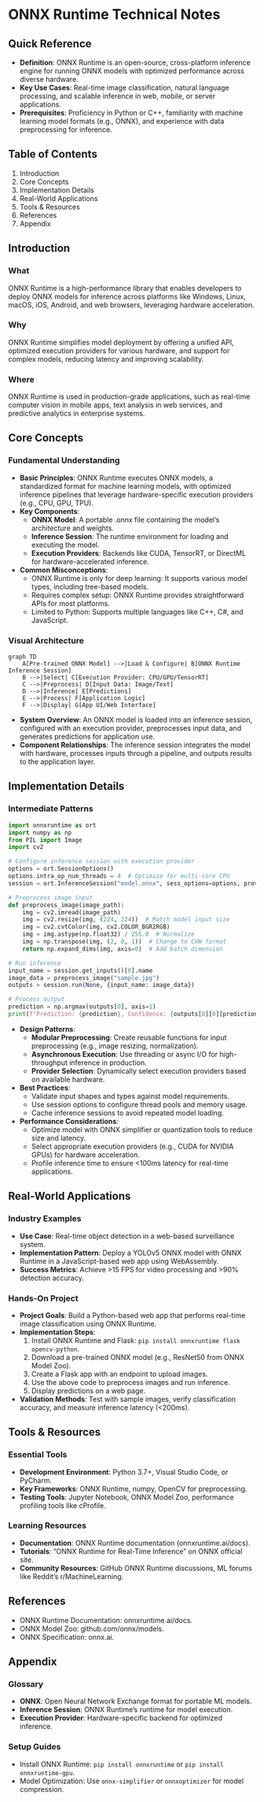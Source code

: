 # ONNX Runtime Technical Notes
<!-- A rectangular image illustrating an intermediate ONNX Runtime workflow, showing a cross-platform application interface (e.g., web and mobile), a neural network diagram with preprocessing steps, and arrows depicting the flow from ONNX model loading to inference using hardware acceleration (CPU/GPU) and output display. -->

## Quick Reference
- **Definition**: ONNX Runtime is an open-source, cross-platform inference engine for running ONNX models with optimized performance across diverse hardware.
- **Key Use Cases**: Real-time image classification, natural language processing, and scalable inference in web, mobile, or server applications.
- **Prerequisites**: Proficiency in Python or C++, familiarity with machine learning model formats (e.g., ONNX), and experience with data preprocessing for inference.

## Table of Contents
1. Introduction
2. Core Concepts
3. Implementation Details
4. Real-World Applications
5. Tools & Resources
6. References
7. Appendix

## Introduction
### What
ONNX Runtime is a high-performance library that enables developers to deploy ONNX models for inference across platforms like Windows, Linux, macOS, iOS, Android, and web browsers, leveraging hardware acceleration.

### Why
ONNX Runtime simplifies model deployment by offering a unified API, optimized execution providers for various hardware, and support for complex models, reducing latency and improving scalability.

### Where
ONNX Runtime is used in production-grade applications, such as real-time computer vision in mobile apps, text analysis in web services, and predictive analytics in enterprise systems.

## Core Concepts
### Fundamental Understanding
- **Basic Principles**: ONNX Runtime executes ONNX models, a standardized format for machine learning models, with optimized inference pipelines that leverage hardware-specific execution providers (e.g., CPU, GPU, TPU).
- **Key Components**:
  - **ONNX Model**: A portable .onnx file containing the model’s architecture and weights.
  - **Inference Session**: The runtime environment for loading and executing the model.
  - **Execution Providers**: Backends like CUDA, TensorRT, or DirectML for hardware-accelerated inference.
- **Common Misconceptions**:
  - ONNX Runtime is only for deep learning: It supports various model types, including tree-based models.
  - Requires complex setup: ONNX Runtime provides straightforward APIs for most platforms.
  - Limited to Python: Supports multiple languages like C++, C#, and JavaScript.

### Visual Architecture
```mermaid
graph TD
    A[Pre-trained ONNX Model] -->|Load & Configure| B[ONNX Runtime Inference Session]
    B -->|Select| C[Execution Provider: CPU/GPU/TensorRT]
    C -->|Preprocess| D[Input Data: Image/Text]
    D -->|Inference| E[Predictions]
    E -->|Process| F[Application Logic]
    F -->|Display| G[App UI/Web Interface]
```
- **System Overview**: An ONNX model is loaded into an inference session, configured with an execution provider, preprocesses input data, and generates predictions for application use.
- **Component Relationships**: The inference session integrates the model with hardware, processes inputs through a pipeline, and outputs results to the application layer.

## Implementation Details
### Intermediate Patterns
```python
import onnxruntime as ort
import numpy as np
from PIL import Image
import cv2

# Configure inference session with execution provider
options = ort.SessionOptions()
options.intra_op_num_threads = 4  # Optimize for multi-core CPU
session = ort.InferenceSession("model.onnx", sess_options=options, providers=["CPUExecutionProvider"])

# Preprocess image input
def preprocess_image(image_path):
    img = cv2.imread(image_path)
    img = cv2.resize(img, (224, 224))  # Match model input size
    img = cv2.cvtColor(img, cv2.COLOR_BGR2RGB)
    img = img.astype(np.float32) / 255.0  # Normalize
    img = np.transpose(img, (2, 0, 1))  # Change to CHW format
    return np.expand_dims(img, axis=0)  # Add batch dimension

# Run inference
input_name = session.get_inputs()[0].name
image_data = preprocess_image("sample.jpg")
outputs = session.run(None, {input_name: image_data})

# Process output
prediction = np.argmax(outputs[0], axis=1)
print(f"Prediction: {prediction}, Confidence: {outputs[0][0][prediction[0]]}")
```
- **Design Patterns**:
  - **Modular Preprocessing**: Create reusable functions for input preprocessing (e.g., image resizing, normalization).
  - **Asynchronous Execution**: Use threading or async I/O for high-throughput inference in production.
  - **Provider Selection**: Dynamically select execution providers based on available hardware.
- **Best Practices**:
  - Validate input shapes and types against model requirements.
  - Use session options to configure thread pools and memory usage.
  - Cache inference sessions to avoid repeated model loading.
- **Performance Considerations**:
  - Optimize model with ONNX simplifier or quantization tools to reduce size and latency.
  - Select appropriate execution providers (e.g., CUDA for NVIDIA GPUs) for hardware acceleration.
  - Profile inference time to ensure <100ms latency for real-time applications.

## Real-World Applications
### Industry Examples
- **Use Case**: Real-time object detection in a web-based surveillance system.
- **Implementation Pattern**: Deploy a YOLOv5 ONNX model with ONNX Runtime in a JavaScript-based web app using WebAssembly.
- **Success Metrics**: Achieve >15 FPS for video processing and >90% detection accuracy.

### Hands-On Project
- **Project Goals**: Build a Python-based web app that performs real-time image classification using ONNX Runtime.
- **Implementation Steps**:
  1. Install ONNX Runtime and Flask: `pip install onnxruntime flask opencv-python`.
  2. Download a pre-trained ONNX model (e.g., ResNet50 from ONNX Model Zoo).
  3. Create a Flask app with an endpoint to upload images.
  4. Use the above code to preprocess images and run inference.
  5. Display predictions on a web page.
- **Validation Methods**: Test with sample images, verify classification accuracy, and measure inference latency (<200ms).

## Tools & Resources
### Essential Tools
- **Development Environment**: Python 3.7+, Visual Studio Code, or PyCharm.
- **Key Frameworks**: ONNX Runtime, numpy, OpenCV for preprocessing.
- **Testing Tools**: Jupyter Notebook, ONNX Model Zoo, performance profiling tools like cProfile.

### Learning Resources
- **Documentation**: ONNX Runtime documentation (onnxruntime.ai/docs).
- **Tutorials**: “ONNX Runtime for Real-Time Inference” on ONNX official site.
- **Community Resources**: GitHub ONNX Runtime discussions, ML forums like Reddit’s r/MachineLearning.

## References
- ONNX Runtime Documentation: onnxruntime.ai/docs.
- ONNX Model Zoo: github.com/onnx/models.
- ONNX Specification: onnx.ai.

## Appendix
### Glossary
- **ONNX**: Open Neural Network Exchange format for portable ML models.
- **Inference Session**: ONNX Runtime’s runtime for model execution.
- **Execution Provider**: Hardware-specific backend for optimized inference.

### Setup Guides
- Install ONNX Runtime: `pip install onnxruntime` or `pip install onnxruntime-gpu`.
- Model Optimization: Use `onnx-simplifier` or `onnxoptimizer` for model compression.